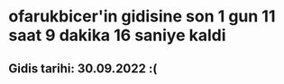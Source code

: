 # ofarukbicer'in gidisine son 1 gun 11 saat 9 dakika 16 saniye kaldi

## Gidis tarihi: 30.09.2022 :(